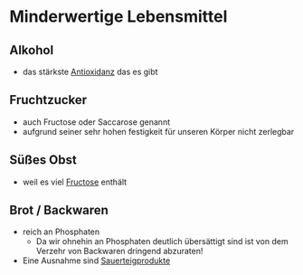 # Minderwertige Lebensmittel
## Alkohol
- das stärkste [Antioxidanz](../../Glossar/Antioxidanz.md) das es gibt
## Fruchtzucker
- auch Fructose oder Saccarose genannt
- aufgrund seiner sehr hohen festigkeit für unseren Körper nicht zerlegbar

## Süßes Obst
- weil es viel [Fructose](#Fruchtzucker) enthält

## Brot / Backwaren
- reich an Phosphaten
	- Da wir ohnehin an Phosphaten deutlich übersättigt sind ist von dem Verzehr von Backwaren dringend abzuraten!
- Eine Ausnahme sind [Sauerteigprodukte](Hochwertige%20Lebensmittel.md#Sauerteigprodukte)